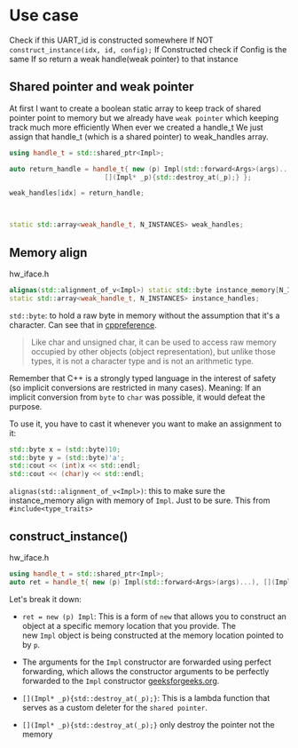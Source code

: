 

# Use case
Check if this UART_id is constructed somewhere 
	If NOT `construct_instance(idx, id, config);`
	If Constructed check if Config is the same
		If so return a weak handle(weak pointer) to that instance

## Shared pointer and weak pointer

At first I want to create a boolean static array to keep track of shared pointer point to memory but we already have `weak pointer` which keeping track much more efficiently
When ever we created a handle_t We just assign that handle_t (which is a shared pointer) to weak_handles array.
```cpp
using handle_t = std::shared_ptr<Impl>;

auto return_handle = handle_t{ new (p) Impl(std::forward<Args>(args)...),
						[](Impl* _p){std::destroy_at(_p);} };

weak_handles[idx] = return_handle;



static std::array<weak_handle_t, N_INSTANCES> weak_handles;

```



## Memory align
hw_iface.h
```cpp
alignas(std::alignment_of_v<Impl>) static std::byte instance_memory[N_INSTANCES * sizeof(Impl)];
static std::array<weak_handle_t, N_INSTANCES> instance_handles;
```

`std::byte`: to hold a raw byte in memory without the assumption that it's a character. Can see that in [cppreference](http://en.cppreference.com/w/cpp/types/byte).
> Like char and unsigned char, it can be used to access raw memory occupied by other objects (object representation), but unlike those types, it is not a character type and is not an arithmetic type.

Remember that C++ is a strongly typed language in the interest of safety (so implicit conversions are restricted in many cases). Meaning: If an implicit conversion from `byte` to `char` was possible, it would defeat the purpose.

To use it, you have to cast it whenever you want to make an assignment to it:
```cpp
std::byte x = (std::byte)10;
std::byte y = (std::byte)'a';
std::cout << (int)x << std::endl;
std::cout << (char)y << std::endl;
```

`alignas(std::alignment_of_v<Impl>)`: this to make sure the instance_memory align with memory of `Impl`. Just to be sure. This from `#include<type_traits>`



## construct_instance()
hw_iface.h
```cpp
using handle_t = std::shared_ptr<Impl>;
auto ret = handle_t{ new (p) Impl(std::forward<Args>(args)...), [](Impl* _p){std::destroy_at(_p);} };
```

Let's break it down:

- `ret = new (p) Impl`: This is a form of `new` that allows you to construct an object at a specific memory location that you provide. The new `Impl` object is being constructed at the memory location pointed to by `p`. 
- The arguments for the `Impl` constructor are forwarded using perfect forwarding, which allows the constructor arguments to be perfectly forwarded to the `Impl` constructor [geeksforgeeks.org](https://www.geeksforgeeks.org/placement-new-operator-cpp/).

- `[](Impl* _p){std::destroy_at(_p);}`: This is a lambda function that serves as a custom deleter for the `shared pointer`. 
- `[](Impl* _p){std::destroy_at(_p);}` only destroy the pointer not the memory
